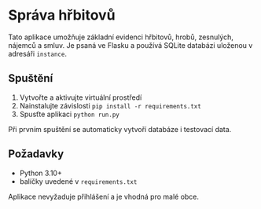# Správa hřbitovů

Tato aplikace umožňuje základní evidenci hřbitovů, hrobů, zesnulých, nájemců a smluv. Je psaná ve Flasku a používá SQLite databázi uloženou v adresáři `instance`.

## Spuštění

1. Vytvořte a aktivujte virtuální prostředí
2. Nainstalujte závislosti `pip install -r requirements.txt`
3. Spusťte aplikaci `python run.py`

Při prvním spuštění se automaticky vytvoří databáze i testovací data.

## Požadavky

- Python 3.10+
- balíčky uvedené v `requirements.txt`

Aplikace nevyžaduje přihlášení a je vhodná pro malé obce.
